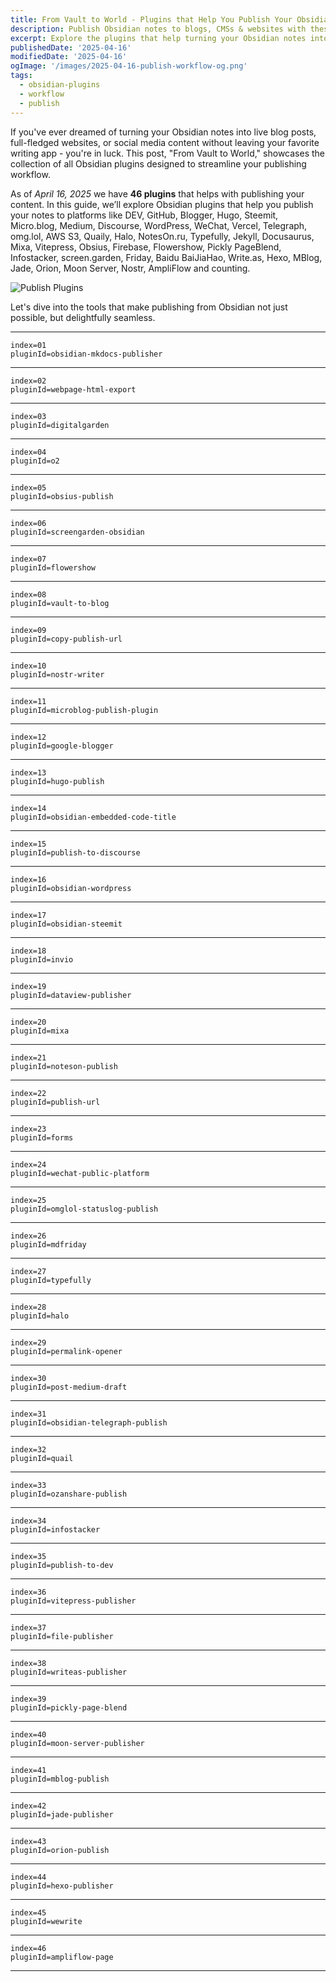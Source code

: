 ```yaml
---
title: From Vault to World - Plugins that Help You Publish Your Obsidian Notes (Publish Workflow)
description: Publish Obsidian notes to blogs, CMSs & websites with these powerful plugins in your publish workflow.
excerpt: Explore the plugins that help turning your Obsidian notes into live blog posts, full-fledged websites, or social media content without leaving your favorite writing app.
publishedDate: '2025-04-16'
modifiedDate: '2025-04-16'
ogImage: '/images/2025-04-16-publish-workflow-og.png'
tags:
  - obsidian-plugins
  - workflow
  - publish
---
```


If you've ever dreamed of turning your Obsidian notes into live blog posts, full-fledged websites, or social media content without leaving your favorite writing app - you're in luck. This post, "From Vault to World," showcases the collection of all Obsidian plugins designed to streamline your publishing workflow.

As of _April 16, 2025_ we have **46 plugins** that helps with publishing your content. In this guide, we’ll explore Obsidian plugins that help you publish your notes to platforms like DEV, GitHub, Blogger, Hugo, Steemit, Micro.blog, Medium, Discourse, WordPress, WeChat, Vercel, Telegraph, omg.lol, AWS S3, Quaily, Halo, NotesOn.ru, Typefully, Jekyll, Docusaurus, Mixa, Vitepress, Obsius, Firebase, Flowershow, Pickly PageBlend, Infostacker, screen.garden, Friday, Baidu BaiJiaHao, Write.as, Hexo, MBlog, Jade, Orion, Moon Server, Nostr, AmpliFlow and counting.

![Publish Plugins](/images/2025-04-16-publish-workflow.webp)

Let's dive into the tools that make publishing from Obsidian not just possible, but delightfully seamless.

---

```plugin
index=01
pluginId=obsidian-mkdocs-publisher
```

---

```plugin
index=02
pluginId=webpage-html-export
```

---

```plugin
index=03
pluginId=digitalgarden
```

---

```plugin
index=04
pluginId=o2
```

---

```plugin
index=05
pluginId=obsius-publish
```

---

```plugin
index=06
pluginId=screengarden-obsidian
```

---

```plugin
index=07
pluginId=flowershow
```

---

```plugin
index=08
pluginId=vault-to-blog
```

---

```plugin
index=09
pluginId=copy-publish-url
```

---

```plugin
index=10
pluginId=nostr-writer
```

---

```plugin
index=11
pluginId=microblog-publish-plugin
```

---

```plugin
index=12
pluginId=google-blogger
```

---

```plugin
index=13
pluginId=hugo-publish
```

---

```plugin
index=14
pluginId=obsidian-embedded-code-title
```

---

```plugin
index=15
pluginId=publish-to-discourse
```

---

```plugin
index=16
pluginId=obsidian-wordpress
```

---

```plugin
index=17
pluginId=obsidian-steemit
```

---

```plugin
index=18
pluginId=invio
```

---

```plugin
index=19
pluginId=dataview-publisher
```

---

```plugin
index=20
pluginId=mixa
```

---

```plugin
index=21
pluginId=noteson-publish
```

---

```plugin
index=22
pluginId=publish-url
```

---

```plugin
index=23
pluginId=forms
```

---

```plugin
index=24
pluginId=wechat-public-platform
```

---

```plugin
index=25
pluginId=omglol-statuslog-publish
```

---

```plugin
index=26
pluginId=mdfriday
```

---

```plugin
index=27
pluginId=typefully
```

---

```plugin
index=28
pluginId=halo
```

---

```plugin
index=29
pluginId=permalink-opener
```

---

```plugin
index=30
pluginId=post-medium-draft
```

---

```plugin
index=31
pluginId=obsidian-telegraph-publish
```

---

```plugin
index=32
pluginId=quail
```

---

```plugin
index=33
pluginId=ozanshare-publish
```

---

```plugin
index=34
pluginId=infostacker
```

---

```plugin
index=35
pluginId=publish-to-dev
```

---

```plugin
index=36
pluginId=vitepress-publisher
```

---

```plugin
index=37
pluginId=file-publisher
```

---

```plugin
index=38
pluginId=writeas-publisher
```

---

```plugin
index=39
pluginId=pickly-page-blend
```

---

```plugin
index=40
pluginId=moon-server-publisher
```

---

```plugin
index=41
pluginId=mblog-publish
```

---

```plugin
index=42
pluginId=jade-publisher
```

---

```plugin
index=43
pluginId=orion-publish
```

---

```plugin
index=44
pluginId=hexo-publisher
```

---

```plugin
index=45
pluginId=wewrite
```

---

```plugin
index=46
pluginId=ampliflow-page
```

---